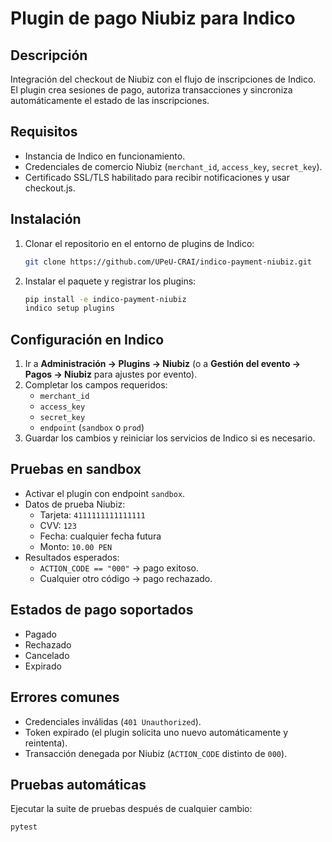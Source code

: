 # Plugin de pago Niubiz para Indico

## Descripción
Integración del checkout de Niubiz con el flujo de inscripciones de Indico. El plugin crea sesiones de pago, autoriza
transacciones y sincroniza automáticamente el estado de las inscripciones.

## Requisitos
- Instancia de Indico en funcionamiento.
- Credenciales de comercio Niubiz (`merchant_id`, `access_key`, `secret_key`).
- Certificado SSL/TLS habilitado para recibir notificaciones y usar checkout.js.

## Instalación
1. Clonar el repositorio en el entorno de plugins de Indico:
   ```bash
   git clone https://github.com/UPeU-CRAI/indico-payment-niubiz.git
   ```
2. Instalar el paquete y registrar los plugins:
   ```bash
   pip install -e indico-payment-niubiz
   indico setup plugins
   ```

## Configuración en Indico
1. Ir a **Administración → Plugins → Niubiz** (o a **Gestión del evento → Pagos → Niubiz** para ajustes por evento).
2. Completar los campos requeridos:
   - `merchant_id`
   - `access_key`
   - `secret_key`
   - `endpoint` (`sandbox` o `prod`)
3. Guardar los cambios y reiniciar los servicios de Indico si es necesario.

## Pruebas en sandbox
- Activar el plugin con endpoint `sandbox`.
- Datos de prueba Niubiz:
  - Tarjeta: `4111111111111111`
  - CVV: `123`
  - Fecha: cualquier fecha futura
  - Monto: `10.00 PEN`
- Resultados esperados:
  - `ACTION_CODE == "000"` → pago exitoso.
  - Cualquier otro código → pago rechazado.

## Estados de pago soportados
- Pagado
- Rechazado
- Cancelado
- Expirado

## Errores comunes
- Credenciales inválidas (`401 Unauthorized`).
- Token expirado (el plugin solicita uno nuevo automáticamente y reintenta).
- Transacción denegada por Niubiz (`ACTION_CODE` distinto de `000`).

## Pruebas automáticas
Ejecutar la suite de pruebas después de cualquier cambio:
```bash
pytest
```
